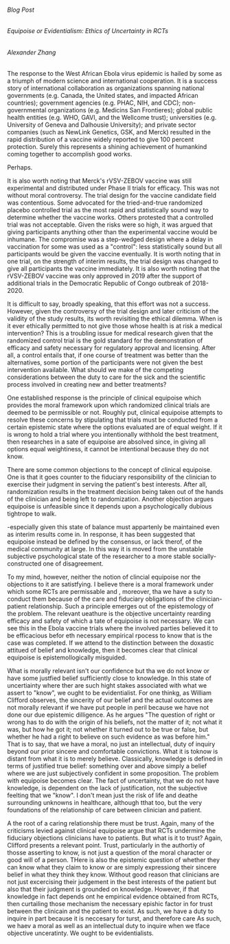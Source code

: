 ###### Blog Post
###### Equipoise or Evidentialism: Ethics of Uncertainty in RCTs
###### Alexander Zhang

The response to the West African Ebola virus epidemic is hailed by some as a
triumph of modern science and international cooperation.
It is a success story of international
collaboration as organizations spanning national governments (e.g. Canada, the
United states, and impacted African countries); government agencies (e.g. PHAC,
NIH, and CDC); non-governmental organizations (e.g. Medicins San Frontieres);
global public health entities (e.g. WHO, GAVI, and the Wellcome trust);
universities (e.g. University of Geneva and Dalhousie University); and private
sector companies (such as NewLink Genetics, GSK, and Merck) resulted in the
rapid distribution of a vaccine widely reported to give 100 percent protection.
Surely this represents a shining achievement of humankind coming together
to accomplish good works.

Perhaps.

It is also worth noting that Merck's rVSV-ZEBOV vaccine was still experimental
and distributed under Phase II trials for efficacy.
This was not without moral controversy.
The trial design for the vaccine candidate field was contentious.
Some advocated for the tried-and-true randomized placebo controlled trial as the
most rapid and statistically sound way to determine whether the vaccine works.
Others protested that a controlled trial was not 
acceptable.
Given the risks were so high, it was argued that giving participants anything 
other than the experimental vaccine would be inhumane.
The compromise was a step-wedged design where a delay in vaccination for some
was used as a "control": less statistically sound but all participants would be
given the vaccine eventually.
It is worth noting that in one trial, on the strength of interim results, the
trial design was changed to give all participants the vaccine immediately.
It is also worth noting that the rVSV-ZEBOV vaccine was only approved in 2019
after the support of additional trials in the Democratic Republic of Congo
outbreak of 2018-2020.

It is difficult to say, broadly speaking, that this effort was not a success.
However, given the controversy of the trial design and later criticism of the
validity of the study results, its worth revisiting the ethical dilemma.
When is it ever ethically permitted to not give those whose health is at risk a 
medical intervention?
This is a troubling issue for medical research given that the randomized control 
trial is the gold standard for the demonstration of efficacy and safety
necessary for regulatory approval and licensing.
After all, a control entails that,
if one course of treatment was better than the alternatives, some portion of the
participants were not given the best intervention available.
What should we make of the competing considerations between the duty to care for 
the sick and the scientific process involved in creating new and better 
treatments?

One established response is the principle of clinical equipoise which provides
the moral framework upon which randomized clinical trials are deemed to be
permissible or not.
Roughly put, clinical equipoise attempts to resolve these concerns by
stipulating that trials must be conducted from a certain epistemic state where
the options evaluated are of equal weight.
If it is wrong to hold a trial where you intentionally withhold the best
treatment, then researches in a sate of equipoise are absolved since, in giving
all options equal weightiness, it cannot be intentional because they do not
know.

There are some common objections to the concept of clinical equipoise.
One is that it goes counter to the fiduciary responsibility of the clinician to
exercise their judgment in serving the patient's best interests.
After all, randomization results in the treatment decision being taken out of
the hands of the clinician and being left to randomization.
Another objection argues equipoise is unfeasible since it depends upon a 
psychologically dubious tightrope to walk.

-especially
given this state of balance must appartenly be maintained even as interim
results come in.
In response, it has been suggested that equipoise instead be defined by the
consensus, or lack therof, of the medical community at large.
In this way it is moved from the unstable subjective psychological state of the
researcher to a more stable socially-constructed one of disagreement.

To my mind, however, neither the notion of clincial equipoise nor the objections
to it are satistfying.
I believe there is a moral framework under which some RCTs are permissable and ,
moreover, tha we have a suty to conduct them because of the care and fiduciary
obligations of the clinician-patient relationship.
Such a principle emerges out of the epistemology of the problem.
The relevant ueathure is the objective uncertainty rearding efficacy and safety
of which a tate of equipoise is not necessary.
We can see this in the Ebola vaccine trials where the involved parties believed
it to be efficacious befor eth necessary empirical rpocess to know that is the
case was completed.
If we attend to the distinction between the doxastic attitued of belief and
knowledge, then it becomes clear that clinical equipoise is epistemollogically
misguided.

What is morally relevant isn't our confidence but tha we do not know or have
some justfied belief sufficiently close to knowledge.
In this state of uncertiainty where ther are such hight stakes associated with
what we assert to "know", we ought to be evidentialist.
For one thinkg, as William Clifford observes, the sincerity of our belief and
the actual outcomes are not morally relevant if we have put people in peril
because we have not done our due epistemic dilligence.
As he argues "The question of right or wrong has to do with the origin of his
beliefs, not the matter of it; not what it was, but how he got it; not whether
it turned out to be true or false, but whether he had a right to believe on such
evidence as was before him."
That is to say, that we have a moral, no just an intellectual, duty of inquiry
beyond our prior sincere and comfortable convictions.
What it is toknow is distant from what it is to merely believe.
Classically, knowledge is defined in terms of justified true belief:
something over and above simply a belief where we are just subjectively
confident in some proposition.
The problem with equipoise becomes clear.
The fact of uncertainty, that we do not have knowledge, is dependent on the lack
of justification, not the subjective feelting that we "know".
I don't mean just the risk of life and deathe surrounding unknowns in
healthcare, although tthat too, but the very foundations of the relationship of
care between clinician and patient.

A the  root of a caring relationship there must be trust.
Again, many of the criticisms levied against clinical equipoise argue that RCTs
undermine the fiduciary objections clinicians have to patients.
But what is it to trust?
Again, Clifford presents a relevant point.
Trust, particularly in the authortiy of thosse asserting to know, is not just a
question of the moral character or good will of a person.
THere is also the epistemic question of whether they can know what they claim to
know or are simply expressiong their sincere belief in what they think they
know.
Without good reason that clinicians are not just excercising their judgement in
the best interests of the patient but also that their judgment is grounded on
knowledge.
However, if that knowledge in fact depends ont he empirical evidence obtained
from RCTs, then curtailing those mechanism  the necessary epishic factor in
for trust between the clinicain and the patient to exist.
As such, we have a duty to inquire in part because it is neccesary for turst,
and therefore care
As such, we haev a moral as well as an intellectual duty to inquire when we
tface objective unceratinty.
We ought to be evidentialists.
